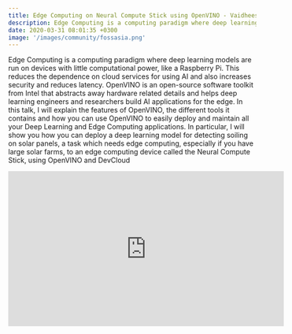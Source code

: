 ```yaml
---
title: Edge Computing on Neural Compute Stick using OpenVINO - Vaidheeswaran Archana
description: Edge Computing is a computing paradigm where deep learning models are run on devices with little computational power, like a Raspberry Pi.
date: 2020-03-31 08:01:35 +0300
image: '/images/community/fossasia.png'
---
```


Edge Computing is a computing paradigm where deep learning models are run on devices with little computational power, like a Raspberry Pi. This reduces the dependence on cloud services for using AI and also increases security and reduces latency. OpenVINO is an open-source software toolkit from Intel that abstracts away hardware related details and helps deep learning engineers and researchers build AI applications for the edge. In this talk, I will explain the features of OpenVINO, the different tools it contains and how you can use OpenVINO to easily deploy and maintain all your Deep Learning and Edge Computing applications. In particular, I will show you how you can deploy a deep learning model for detecting soiling on solar panels, a task which needs edge computing, especially if you have large solar farms, to an edge computing device called the Neural Compute Stick, using OpenVINO and DevCloud


<iframe width="560" height="315" src="https://www.youtube.com/embed/dcCCIuRaxZ0" title="YouTube video player" frameborder="0" allow="accelerometer; autoplay; clipboard-write; encrypted-media; gyroscope; picture-in-picture; web-share" allowfullscreen></iframe>